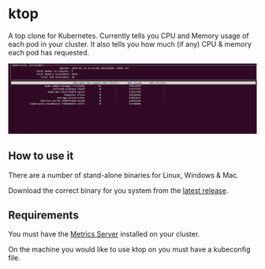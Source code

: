 # ktop

A top clone for Kubernetes.  Currently tells you CPU and Memory usage of each
pod in your cluster.  It also tells you how much (if any) CPU & memory each pod
has requested.

![ktop](docs/screenshot.png)

## How to use it

There are a number of stand-alone binaries for Linux, Windows & Mac.

Download the correct binary for you system from the
[latest release](../releases/latest).

## Requirements

You must have the [Metrics Server](https://github.com/kubernetes-incubator/metrics-server)
installed on your cluster.

On the machine you would like to use ktop on you must have a kubeconfig file.
